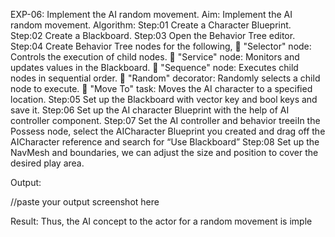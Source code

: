 EXP-06: Implement the AI random movement.
Aim:
Implement the AI random movement.
Algorithm:
Step:01 Create a Character Blueprint.
Step:02 Create a Blackboard.
Step:03 Open the Behavior Tree editor.
Step:04 Create Behavior Tree nodes for the following,
 "Selector" node: Controls the execution of child nodes.
 "Service" node: Monitors and updates values in the Blackboard.
 "Sequence" node: Executes child nodes in sequential order.
 "Random" decorator: Randomly selects a child node to execute.
 "Move To" task: Moves the AI character to a specified location.
Step:05 Set up the Blackboard with vector key and bool keys and save it.
Step:06 Set up the AI character Blueprint with the help of AI controller component.
Step:07 Set the AI controller and behavior treeiIn the Possess node, select the AICharacter
Blueprint you created and drag off the AICharacter reference and search for “Use Blackboard”
Step:08 Set up the NavMesh and boundaries, we can adjust the size and position to cover the
desired play area.

Output:

//paste your output screenshot here

Result:
Thus, the AI concept to the actor for a random movement is imple